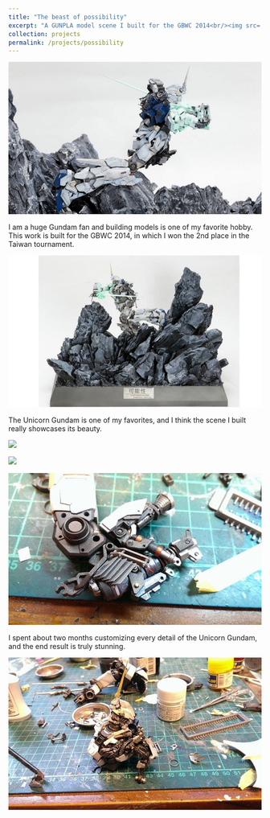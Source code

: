 ```yaml
---
title: "The beast of possibility"
excerpt: "A GUNPLA model scene I built for the GBWC 2014<br/><img src='/images/projects/unicorn/unicorn-cover.jpg'>"
collection: projects
permalink: /projects/possibility
---
```


![](/images/projects/unicorn/unicorn-back.jpg)

I am a huge Gundam fan and building models is one of my favorite hobby. This work is built for the GBWC 2014, in which I won the 2nd place in the Taiwan tournament.

![](/images/projects/unicorn/unicorn-front.jpg)

The Unicorn Gundam is one of my favorites, and I think the scene I built really showcases its beauty.

![](/images/projects/unicorn/unicorn-body.png)

![](/images/projects/unicorn/unicorn-arm.png)

![](/images/projects/unicorn/unicorn-leg.jpg)

I spent about two months customizing every detail of the Unicorn Gundam, and the end result is truly stunning.

![](/images/projects/unicorn/unicorn-temp.jpg)
